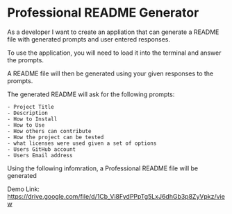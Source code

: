 # Professional README Generator

As a developer I want to create an appliation that can generate a README file with generated prompts and user entered responses.



To use the application, you will need to load it into the terminal and answer the prompts.

A README file will then be generated using your given responses to the prompts.

The generated README will ask for the following prompts:
    
    - Project Title
    - Description
    - How to Install
    - How to Use
    - How others can contribute
    - How the project can be tested
    - what licenses were used given a set of options
    - Users GitHub account
    - Users Email address

Using the following infomration, a Professional README file will be generated

Demo Link: https://drive.google.com/file/d/1Cb_Vi8FydPPpTg5LxJ6dhGb3p8ZyVpkz/view